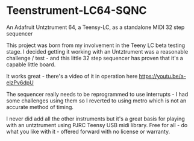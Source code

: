 # Teenstrument-LC64-SQNC
An Adafruit Untztrument 64, a Teensy-LC, as a standalone MIDI 32 step sequencer

This project was born from my involvement in the Teeny LC beta testing stage.
I decided getting it working with an Untztrument was a reasonable challenge / test - and 
this little 32 step sequencer has proven that it's a capable little board.

It works great - there's a video of it in operation here https://youtu.be/a-elzPv6dpU

The sequencer really needs to be reprogrammed to use interrupts - I had some challenges using them so I reverted to using metro 
which is not an accurate method of timing.

I never did add all the other instruments but it's a great basis for playing with an untztrument using PJRC Teensy USB midi library.
Free for all - do what you like with it - offered forward with no license or warranty.
